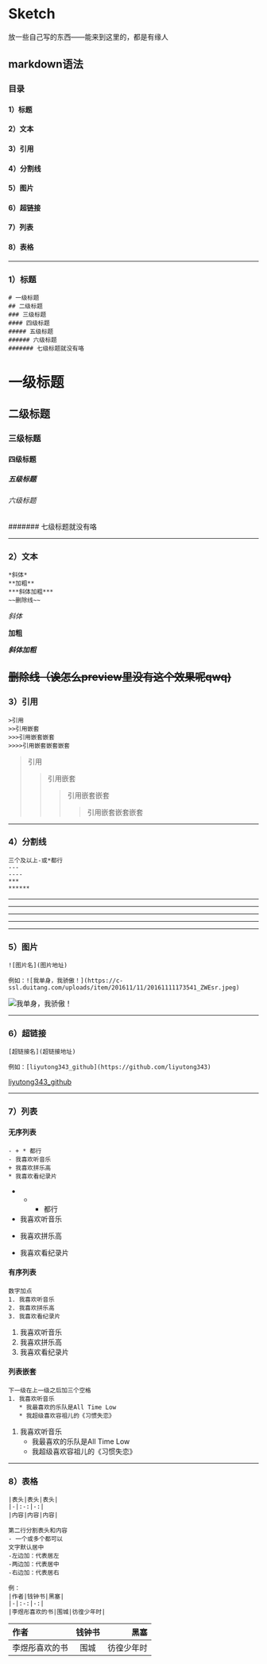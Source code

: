 # Sketch
放一些自己写的东西——能来到这里的，都是有缘人

## markdown语法
### 目录
#### 1）标题
#### 2）文本
#### 3）引用
#### 4）分割线
#### 5）图片
#### 6）超链接
#### 7）列表
#### 8）表格
---


### 1）标题
```
# 一级标题
## 二级标题
### 三级标题
#### 四级标题
##### 五级标题
###### 六级标题
####### 七级标题就没有咯
```
# 一级标题
## 二级标题
### 三级标题
#### 四级标题
##### 五级标题
###### 六级标题
####### 七级标题就没有咯

---
### 2）文本
```
*斜体*
**加粗**
***斜体加粗***
~~删除线~~
```
*斜体*

**加粗**

***斜体加粗***

~~删除线（诶怎么preview里没有这个效果呢qwq)~~
---
### 3）引用
```
>引用
>>引用嵌套
>>>引用嵌套嵌套
>>>>引用嵌套嵌套嵌套
```

>引用
>>引用嵌套
>>>引用嵌套嵌套
>>>>引用嵌套嵌套嵌套
---
### 4）分割线
```
三个及以上-或*都行
---
----
***
******
```
---
----
***
******
---
### 5）图片
```
![图片名](图片地址)

例如：![我单身，我骄傲！](https://c-ssl.duitang.com/uploads/item/201611/11/20161111173541_ZWEsr.jpeg)
```

![我单身，我骄傲！](https://c-ssl.duitang.com/uploads/item/201611/11/20161111173541_ZWEsr.jpeg)

---

### 6）超链接
```
[超链接名](超链接地址)

例如：[liyutong343_github](https://github.com/liyutong343)
```

[liyutong343_github](https://github.com/liyutong343)

---

### 7）列表

#### 无序列表
```
- + * 都行
- 我喜欢听音乐
+ 我喜欢拼乐高
* 我喜欢看纪录片
```
- + * 都行
- 我喜欢听音乐
+ 我喜欢拼乐高
* 我喜欢看纪录片

#### 有序列表
```
数字加点
1. 我喜欢听音乐
2. 我喜欢拼乐高
3. 我喜欢看纪录片
```
1. 我喜欢听音乐
2. 我喜欢拼乐高
3. 我喜欢看纪录片

#### 列表嵌套

```
下一级在上一级之后加三个空格
1. 我喜欢听音乐
   * 我最喜欢的乐队是All Time Low
   * 我超级喜欢容祖儿的《习惯失恋》
```

1. 我喜欢听音乐
   * 我最喜欢的乐队是All Time Low
   * 我超级喜欢容祖儿的《习惯失恋》

---

### 8）表格
```
|表头|表头|表头|
|-|:-:|-:|
|内容|内容|内容|

第二行分割表头和内容
- 一个或多个都可以
文字默认居中
-左边加：代表居左
-两边加：代表居中
-右边加：代表居右

例：
|作者|钱钟书|黑塞|
|-|:-:|-:|
|李煜彤喜欢的书|围城|彷徨少年时|

```

|作者|钱钟书|黑塞|
|:-|:-:|-:|
|李煜彤喜欢的书|围城|彷徨少年时|
